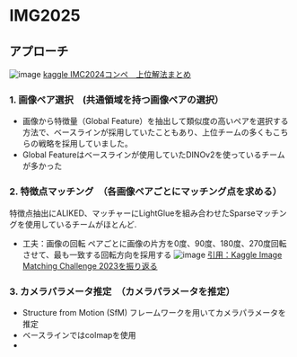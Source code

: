 # IMG2025

## アプローチ

![image](https://github.com/user-attachments/assets/51615a0d-060b-44b7-bc66-d751a1cbddb1)
[kaggle IMC2024コンペ　上位解法まとめ]([url](https://zenn.dev/yume_neko/articles/050c204c3afd20))

### 1. 画像ペア選択　(共通領域を持つ画像ペアの選択）
* 画像から特徴量（Global Feature）を抽出して類似度の高いペアを選択する方法で、ベースラインが採用していたこともあり、上位チームの多くもこちらの戦略を採用していました。
* Global Featureはベースラインが使用していたDINOv2を使っているチームが多かった

### 2. 特徴点マッチング　（各画像ペアごとにマッチング点を求める）
特徴点抽出にALIKED、マッチャーにLightGlueを組み合わせたSparseマッチングを使用しているチームがほとんど.

* 工夫：画像の回転
ペアごとに画像の片方を0度、90度、180度、270度回転させて、最も一致する回転方向を採用する
![image](https://github.com/user-attachments/assets/293fd841-de90-43c2-a35a-d7460279556a)
[引用：Kaggle Image Matching Challenge 2023を振り返る](https://qiita.com/roniheka/items/ad4717afff1891c0eea3)


### 3. カメラパラメータ推定　（カメラパラメータを推定）
* Structure from Motion (SfM) フレームワークを用いてカメラパラメータを推定
* ベースラインではcolmapを使用
* 

